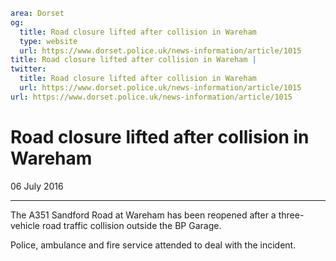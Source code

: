 ```yaml
area: Dorset
og:
  title: Road closure lifted after collision in Wareham
  type: website
  url: https://www.dorset.police.uk/news-information/article/1015
title: Road closure lifted after collision in Wareham |
twitter:
  title: Road closure lifted after collision in Wareham
  url: https://www.dorset.police.uk/news-information/article/1015
url: https://www.dorset.police.uk/news-information/article/1015
```

# Road closure lifted after collision in Wareham

06 July 2016

* * *

The A351 Sandford Road at Wareham has been reopened after a three-vehicle road traffic collision outside the BP Garage.

Police, ambulance and fire service attended to deal with the incident.
